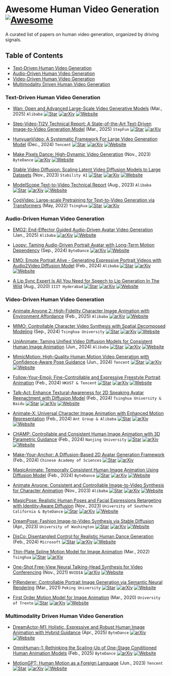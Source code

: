 # Awesome Human Video Generation [![Awesome](https://awesome.re/badge.svg)](https://awesome.re)

A curated list of papers on human video generation, organized by driving signals.

## Table of Contents

- [Text-Driven Human Video Generation](#text-driven-human-video-generation)
- [Audio-Driven Human Video Generation](#audio-driven-human-video-generation)
- [Video-Driven Human Video Generation](#video-driven-human-video-generation)
- [Multimodality Driven Human Video Generation](#multimodality-driven-human-video-generation)

### Text-Driven Human Video Generation

- [Wan: Open and Advanced Large-Scale Video Generative Models](https://arxiv.org/abs/2503.20314) (Mar., 2025) `Alibaba`
  [![Star](https://img.shields.io/github/stars/Wan-Video/Wan2.1.svg?style=social&label=Star)](https://github.com/Wan-Video/Wan2.1) [![arXiv](https://img.shields.io/badge/arXiv-b31b1b.svg)](https://arxiv.org/abs/2503.20314) [![Website](https://img.shields.io/badge/website-598BFF)](https://wan.video/)

- [Step-Video-TI2V Technical Report: A State-of-the-Art Text-Driven Image-to-Video Generation Model](https://arxiv.org/abs/2503.11251) (Mar., 2025) `StepFun`
  [![Star](https://img.shields.io/github/stars/stepfun-ai/Step-Video-TI2V.svg?style=social&label=Star)](https://github.com/stepfun-ai/Step-Video-TI2V) [![arXiv](https://img.shields.io/badge/arXiv-b31b1b.svg)](https://arxiv.org/abs/2503.11251)

- [HunyuanVideo: A Systematic Framework For Large Video Generation Model](https://arxiv.org/abs/2412.03603) (Dec., 2024) `Tencent`
  [![Star](https://img.shields.io/github/stars/Tencent/HunyuanVideo.svg?style=social&label=Star)](https://github.com/Tencent/HunyuanVideo) [![arXiv](https://img.shields.io/badge/arXiv-b31b1b.svg)](https://arxiv.org/abs/2412.03603) [![Website](https://img.shields.io/badge/website-598BFF)](https://aivideo.hunyuan.tencent.com/)

- [Make Pixels Dance: High-Dynamic Video Generation](https://arxiv.org/abs/2311.10982) (Nov., 2023) `ByteDance`
  [![arXiv](https://img.shields.io/badge/arXiv-b31b1b.svg)](https://arxiv.org/abs/2311.10982) [![Website](https://img.shields.io/badge/website-598BFF)](https://makepixelsdance.github.io/)

- [Stable Video Diffusion: Scaling Latent Video Diffusion Models to Large Datasets](https://arxiv.org/abs/2311.15127) (Nov., 2023) `Stability AI`
  [![Star](https://img.shields.io/github/stars/Stability-AI/generative-models.svg?style=social&label=Star)](https://github.com/Stability-AI/generative-models) [![arXiv](https://img.shields.io/badge/arXiv-b31b1b.svg)](https://arxiv.org/abs/2311.15127) [![Website](https://img.shields.io/badge/website-598BFF)](https://stability.ai/research/stable-video-diffusion-scaling-latent-video-diffusion-models-to-large-datasets)

- [ModelScope Text-to-Video Technical Report](https://arxiv.org/abs/2308.06571) (Aug., 2023) `Alibaba`
  [![Star](https://img.shields.io/github/stars/modelscope/modelscope.svg?style=social&label=Star)](https://github.com/modelscope/modelscope) [![arXiv](https://img.shields.io/badge/arXiv-b31b1b.svg)](https://arxiv.org/abs/2308.06571) [![Website](https://img.shields.io/badge/website-598BFF)](https://modelscope.cn/models/damo/text-to-video-synthesis/summary)

- [CogVideo: Large-scale Pretraining for Text-to-Video Generation via Transformers](https://arxiv.org/abs/2205.15868) (May, 2022) `Tsinghua`
  [![Star](https://img.shields.io/github/stars/THUDM/CogVideo.svg?style=social&label=Star)](https://github.com/THUDM/CogVideo) [![arXiv](https://img.shields.io/badge/arXiv-b31b1b.svg)](https://arxiv.org/abs/2205.15868)

### Audio-Driven Human Video Generation

- [EMO2: End-Effector Guided Audio-Driven Avatar Video Generation](https://arxiv.org/abs/2501.10687) (Jan., 2025) `Alibaba`
  [![arXiv](https://img.shields.io/badge/arXiv-b31b1b.svg)](https://arxiv.org/abs/2501.10687) [![Website](https://img.shields.io/badge/website-598BFF)](https://humanaigc.github.io/emote-portrait-alive-2/)

- [Loopy: Taming Audio-Driven Portrait Avatar with Long-Term Motion Dependency](https://arxiv.org/abs/2409.02634) (Sep., 2024) `ByteDance`
  [![arXiv](https://img.shields.io/badge/arXiv-b31b1b.svg)](https://arxiv.org/abs/2409.02634) [![Website](https://img.shields.io/badge/website-598BFF)](https://loopyavatar.github.io/)

- [EMO: Emote Portrait Alive - Generating Expressive Portrait Videos with Audio2Video Diffusion Model](https://arxiv.org/abs/2402.17485) (Feb., 2024) `Alibaba`
  [![Star](https://img.shields.io/github/stars/HumanAIGC/EMO.svg?style=social&label=Star)](https://github.com/HumanAIGC/EMO) [![arXiv](https://img.shields.io/badge/arXiv-b31b1b.svg)](https://arxiv.org/abs/2402.17485) [![Website](https://img.shields.io/badge/website-598BFF)](https://humanaigc.github.io/emote-portrait-alive/)

- [A Lip Sync Expert Is All You Need for Speech to Lip Generation In The Wild](https://arxiv.org/abs/2008.10010) (Aug., 2020) `IIIT Hyderabad`
  [![Star](https://img.shields.io/github/stars/Rudrabha/Wav2Lip.svg?style=social&label=Star)](https://github.com/Rudrabha/Wav2Lip) [![arXiv](https://img.shields.io/badge/arXiv-b31b1b.svg)](https://arxiv.org/abs/2008.10010) [![Website](https://img.shields.io/badge/website-598BFF)](https://sync.so/)

### Video-Driven Human Video Generation

- [Animate Anyone 2: High-Fidelity Character Image Animation with Environment Affordance](https://arxiv.org/abs/2502.06145) (Feb., 2025) `Alibaba`
  [![arXiv](https://img.shields.io/badge/arXiv-b31b1b.svg)](https://arxiv.org/abs/2502.06145) [![Website](https://img.shields.io/badge/website-598BFF)](https://humanaigc.github.io/animate-anyone-2/)

- [MIMO: Controllable Character Video Synthesis with Spatial Decomposed Modeling](https://arxiv.org/abs/2409.16160) (Sep., 2024) `Tsinghua University`
  [![Star](https://img.shields.io/github/stars/menyifang/MIMO.svg?style=social&label=Star)](https://github.com/menyifang/MIMO) [![arXiv](https://img.shields.io/badge/arXiv-b31b1b.svg)](https://arxiv.org/abs/2409.16160) [![Website](https://img.shields.io/badge/website-598BFF)](https://menyifang.github.io/projects/MIMO/index.html)

- [UniAnimate: Taming Unified Video Diffusion Models for Consistent Human Image Animation](https://arxiv.org/abs/2406.01188) (Jun., 2024) `Alibaba`
  [![Star](https://img.shields.io/github/stars/ali-vilab/UniAnimate.svg?style=social&label=Star)](https://github.com/ali-vilab/UniAnimate) [![arXiv](https://img.shields.io/badge/arXiv-b31b1b.svg)](https://arxiv.org/abs/2406.01188) [![Website](https://img.shields.io/badge/website-598BFF)](https://unianimate.github.io/)

- [MimicMotion: High-Quality Human Motion Video Generation with Confidence-Aware Pose Guidance](https://arxiv.org/abs/2406.19680) (Jun., 2024) `Tencent`
  [![Star](https://img.shields.io/github/stars/tencent/MimicMotion.svg?style=social&label=Star)](https://github.com/tencent/MimicMotion) [![arXiv](https://img.shields.io/badge/arXiv-b31b1b.svg)](https://arxiv.org/abs/2406.19680) [![Website](https://img.shields.io/badge/website-598BFF)](https://tencent.github.io/MimicMotion/)

- [Follow-Your-Emoji: Fine-Controllable and Expressive Freestyle Portrait Animation](https://arxiv.org/abs/2406.01900) (Feb., 2024) `HKUST & Tencent`
  [![Star](https://img.shields.io/github/stars/mayuelala/FollowYourEmoji.svg?style=social&label=Star)](https://github.com/mayuelala/FollowYourEmoji) [![arXiv](https://img.shields.io/badge/arXiv-b31b1b.svg)](https://arxiv.org/abs/2406.01900) [![Website](https://img.shields.io/badge/website-598BFF)](https://follow-your-emoji.github.io/)

- [Talk-Act: Enhance Textural-Awareness for 2D Speaking Avatar Reenactment with Diffusion Model](https://arxiv.org/abs/2410.10696) (Feb., 2024) `Tsinghua University & Baidu`
  [![Star](https://img.shields.io/github/stars/HumanAIGC/Talk-Act.svg?style=social&label=Star)](https://github.com/HumanAIGC/Talk-Act) [![arXiv](https://img.shields.io/badge/arXiv-b31b1b.svg)](https://arxiv.org/abs/2410.10696) [![Website](https://img.shields.io/badge/website-598BFF)](https://guanjz20.github.io/projects/TALK-Act/)

- [Animate-X: Universal Character Image Animation with Enhanced Motion Representation](https://arxiv.org/abs/2410.10306) (Feb., 2024) `Ant Group & Alibaba`
  [![Star](https://img.shields.io/github/stars/antgroup/animate-x.svg?style=social&label=Star)](https://github.com/antgroup/animate-x) [![arXiv](https://img.shields.io/badge/arXiv-b31b1b.svg)](https://arxiv.org/abs/2410.10306) [![Website](https://img.shields.io/badge/website-598BFF)](https://lucaria-academy.github.io/Animate-X/)

- [CHAMP: Controllable and Consistent Human Image Animation with 3D Parametric Guidance](https://arxiv.org/abs/2403.14781) (Feb., 2024) `Nanjing University`
  [![Star](https://img.shields.io/github/stars/fudan-generative-vision/champ.svg?style=social&label=Star)](https://github.com/fudan-generative-vision/champ) [![arXiv](https://img.shields.io/badge/arXiv-b31b1b.svg)](https://arxiv.org/abs/2403.14781) [![Website](https://img.shields.io/badge/website-598BFF)](https://fudan-generative-vision.github.io/champ/#/)

- [Make-Your-Anchor: A Diffusion-Based 2D Avatar Generation Framework](https://arxiv.org/abs/2403.16510) (Feb., 2024) `Chinese Academy of Sciences`
  [![Star](https://img.shields.io/github/stars/ICTMCG/Make-Your-Anchor.svg?style=social&label=Star)](https://github.com/ICTMCG/Make-Your-Anchor) [![arXiv](https://img.shields.io/badge/arXiv-b31b1b.svg)](https://arxiv.org/abs/2403.16510)

- [MagicAnimate: Temporally Consistent Human Image Animation Using Diffusion Model](https://arxiv.org/abs/2311.16498) (Feb., 2024) `ByteDance`
  [![Star](https://img.shields.io/github/stars/magic-research/magic-animate.svg?style=social&label=Star)](https://github.com/magic-research/magic-animate) [![arXiv](https://img.shields.io/badge/arXiv-b31b1b.svg)](https://arxiv.org/abs/2311.16498) [![Website](https://img.shields.io/badge/website-598BFF)](https://showlab.github.io/magicanimate/)

- [Animate Anyone: Consistent and Controllable Image-to-Video Synthesis for Character Animation](https://arxiv.org/abs/2311.17117) (Nov., 2023) `Alibaba`
  [![Star](https://img.shields.io/github/stars/HumanAIGC/AnimateAnyone.svg?style=social&label=Star)](https://github.com/HumanAIGC/AnimateAnyone) [![arXiv](https://img.shields.io/badge/arXiv-b31b1b.svg)](https://arxiv.org/abs/2311.17117) [![Website](https://img.shields.io/badge/website-598BFF)](https://humanaigc.github.io/animate-anyone/)

- [MagicPose: Realistic Human Poses and Facial Expressions Retargeting with Identity-Aware Diffusion](https://arxiv.org/abs/2311.12052) (Nov., 2023) `University of Southern California & ByteDance`
  [![Star](https://img.shields.io/github/stars/Boese0601/MagicDance.svg?style=social&label=Star)](https://github.com/Boese0601/MagicDance) [![arXiv](https://img.shields.io/badge/arXiv-b31b1b.svg)](https://arxiv.org/abs/2311.12052) [![Website](https://img.shields.io/badge/website-598BFF)](https://humanaigc.github.io/magicpose/)

- [DreamPose: Fashion Image-to-Video Synthesis via Stable Diffusion](https://arxiv.org/abs/2304.06025) (Apr., 2023) `University of Washington`
  [![Star](https://img.shields.io/github/stars/johannakarras/DreamPose.svg?style=social&label=Star)](https://github.com/johannakarras/DreamPose) [![arXiv](https://img.shields.io/badge/arXiv-b31b1b.svg)](https://arxiv.org/abs/2304.06025) [![Website](https://img.shields.io/badge/website-598BFF)](https://grail.cs.washington.edu/projects/dreampose/)

- [DisCo: Disentangled Control for Realistic Human Dance Generation](https://arxiv.org/abs/2307.00040) (Feb., 2024) `Microsoft`
  [![Star](https://img.shields.io/github/stars/Wangt-CN/DisCo.svg?style=social&label=Star)](https://github.com/Wangt-CN/DisCo) [![arXiv](https://img.shields.io/badge/arXiv-b31b1b.svg)](https://arxiv.org/abs/2307.00040) [![Website](https://img.shields.io/badge/website-598BFF)](https://disco-dance.github.io/)

- [Thin-Plate Spline Motion Model for Image Animation](https://arxiv.org/abs/2203.14367) (Mar., 2022) `Tsinghua`
  [![Star](https://img.shields.io/github/stars/yoyo-nb/Thin-Plate-Spline-Motion-Model.svg?style=social&label=Star)](https://github.com/yoyo-nb/Thin-Plate-Spline-Motion-Model) [![arXiv](https://img.shields.io/badge/arXiv-b31b1b.svg)](https://arxiv.org/abs/2203.14367)

- [One-Shot Free-View Neural Talking-Head Synthesis for Video Conferencing](https://arxiv.org/abs/2011.15126) (Nov., 2021) `NVIDIA`
  [![arXiv](https://img.shields.io/badge/arXiv-b31b1b.svg)](https://arxiv.org/abs/2011.15126) [![Website](https://img.shields.io/badge/website-598BFF)](https://nvlabs.github.io/face-vid2vid/)

- [PiRenderer: Controllable Portrait Image Generation via Semantic Neural Rendering](https://arxiv.org/abs/2109.08379) (Mar., 2021) `Peking University`
  [![Star](https://img.shields.io/github/stars/RenYurui/PIRender.svg?style=social&label=Star)](https://github.com/RenYurui/PIRender) [![arXiv](https://img.shields.io/badge/arXiv-b31b1b.svg)](https://arxiv.org/abs/2109.08379) [![Website](https://img.shields.io/badge/website-598BFF)](https://renyurui.github.io/PiRenderer/)

- [First Order Motion Model for Image Animation](https://arxiv.org/abs/2003.00196) (Mar., 2020) `University of Trento` [![Star](https://img.shields.io/github/stars/AliaksandrSiarohin/first-order-model.svg?style=social&label=Star)](https://github.com/AliaksandrSiarohin/first-order-model) [![arXiv](https://img.shields.io/badge/arXiv-b31b1b.svg)](https://arxiv.org/abs/2003.00196) [![Website](https://img.shields.io/badge/website-598BFF)](https://aliaksandrsiarohin.github.io/first-order-model-website/)

### Multimodality Driven Human Video Generation

- [DreamActor-M1: Holistic, Expressive and Robust Human Image Animation with Hybrid Guidance](https://arxiv.org/abs/2504.01724) (Apr., 2025) `ByteDance` [![arXiv](https://img.shields.io/badge/arXiv-b31b1b.svg)](https://arxiv.org/abs/2504.01724) [![Website](https://img.shields.io/badge/website-598BFF)](https://grisoon.github.io/DreamActor-M1/)

- [OmniHuman-1: Rethinking the Scaling-Up of One-Stage Conditioned Human Animation Models](https://arxiv.org/abs/2502.01061) (Feb., 2025) `ByteDance` [![arXiv](https://img.shields.io/badge/arXiv-b31b1b.svg)](https://arxiv.org/abs/2502.01061) [![Website](https://img.shields.io/badge/website-598BFF)](https://omnihuman-lab.github.io/)

- [MotionGPT: Human Motion as a Foreign Language](https://arxiv.org/abs/2306.14795) (Jun., 2023) `Tencent` [![Star](https://img.shields.io/github/stars/OpenMotionLab/MotionGPT.svg?style=social&label=Star)](https://github.com/OpenMotionLab/MotionGPT) [![arXiv](https://img.shields.io/badge/arXiv-b31b1b.svg)](https://arxiv.org/abs/2306.14795) [![Website](https://img.shields.io/badge/website-598BFF)](https://motion-gpt.github.io/)